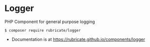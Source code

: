 # Logger
PHP Component for general purpose logging

```
$ composer require rubricate/logger
```

- Documentation is at https://rubricate.github.io/components/logger

